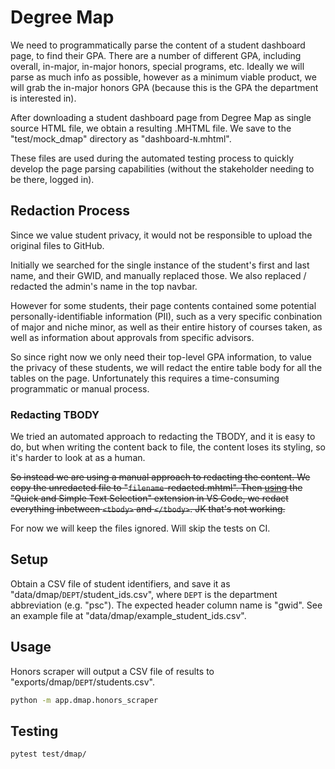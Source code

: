



# Degree Map

We need to programmatically parse the content of a student dashboard page, to find their GPA. There are a number of different GPA, including overall, in-major, in-major honors, special programs, etc. Ideally we will parse as much info as possible, however as a minimum viable product, we will grab the in-major honors GPA (because this is the GPA the department is interested in).

After downloading a student dashboard page from Degree Map as single source HTML file, we obtain a resulting .MHTML file. We save to the "test/mock_dmap" directory as "dashboard-`N`.mhtml".

These files are used during the automated testing process to quickly develop the page parsing capabilities (without the stakeholder needing to be there, logged in).

## Redaction Process

Since we value student privacy, it would not be responsible to upload the original files to GitHub.

Initially we searched for the single instance of the student's first and last name, and their GWID, and manually replaced those. We also replaced / redacted the admin's name in the top navbar.

However for some students, their page contents contained some potential personally-identifiable information (PII), such as a very specific conbination of major and niche minor, as well as their entire history of courses taken, as well as information about approvals from specific advisors.

So since right now we only need their top-level GPA information, to value the privacy of these students, we will redact the entire table body for all the tables on the page. Unfortunately this requires a time-consuming programmatic or manual process.

### Redacting TBODY

We tried an automated approach to redacting the TBODY, and it is easy to do, but when writing the content back to file, the content loses its styling, so it's harder to look at as a human.

~~So instead we are using a manual approach to redacting the content. We copy the unredacted file to "`filename`-redacted.mhtml". Then [using](https://stackoverflow.com/a/67065698/670433) the "Quick and Simple Text Selection" extension in VS Code, we redact everything inbetween `<tbody>` and `</tbody>`. JK that's not working.~~

For now we will keep the files ignored. Will skip the tests on CI.

## Setup

Obtain a CSV file of student identifiers, and save it as "data/dmap/`DEPT`/student_ids.csv", where `DEPT` is the department abbreviation (e.g. "psc"). The expected header column name is "gwid". See an example file at "data/dmap/example_student_ids.csv".

## Usage

Honors scraper will output a CSV file of results to "exports/dmap/`DEPT`/students.csv".

```sh
python -m app.dmap.honors_scraper
```

## Testing

```sh
pytest test/dmap/
```
